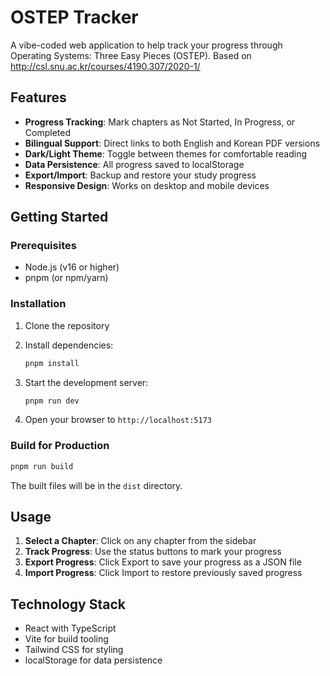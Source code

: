 # OSTEP Tracker

A vibe-coded web application to help track your progress through Operating Systems: Three Easy Pieces (OSTEP).
Based on http://csl.snu.ac.kr/courses/4190.307/2020-1/

## Features

- **Progress Tracking**: Mark chapters as Not Started, In Progress, or Completed
- **Bilingual Support**: Direct links to both English and Korean PDF versions
- **Dark/Light Theme**: Toggle between themes for comfortable reading
- **Data Persistence**: All progress saved to localStorage
- **Export/Import**: Backup and restore your study progress
- **Responsive Design**: Works on desktop and mobile devices

## Getting Started

### Prerequisites

- Node.js (v16 or higher)
- pnpm (or npm/yarn)

### Installation

1. Clone the repository
2. Install dependencies:

   ```bash
   pnpm install
   ```

3. Start the development server:

   ```bash
   pnpm run dev
   ```

4. Open your browser to `http://localhost:5173`

### Build for Production

```bash
pnpm run build
```

The built files will be in the `dist` directory.

## Usage

1. **Select a Chapter**: Click on any chapter from the sidebar
2. **Track Progress**: Use the status buttons to mark your progress
5. **Export Progress**: Click Export to save your progress as a JSON file
6. **Import Progress**: Click Import to restore previously saved progress

## Technology Stack

- React with TypeScript
- Vite for build tooling
- Tailwind CSS for styling
- localStorage for data persistence
